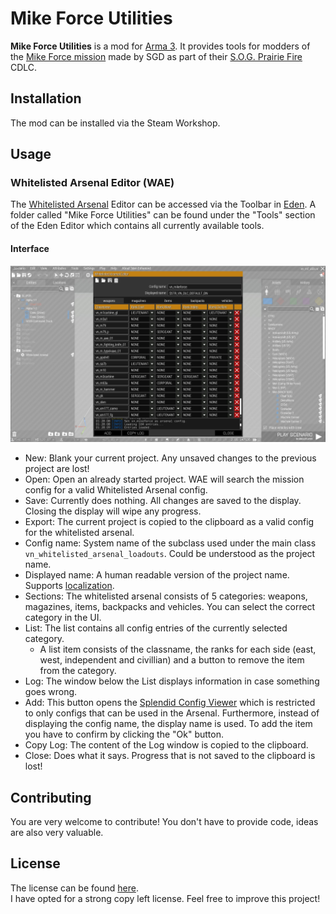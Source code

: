 # Mike Force Utilities

**Mike Force Utilities** is a mod for [Arma 3](https://arma3.com/). It provides tools for modders of the [Mike Force mission](https://github.com/Savage-Game-Design/Mike-Force) made by SGD as part of their [S.O.G. Prairie Fire](https://www.sogpf.com/) CDLC.

## Installation
The mod can be installed via the Steam Workshop.

## Usage
### Whitelisted Arsenal Editor (WAE)
The [Whitelisted Arsenal](https://wiki.sogpf.com/index.php/Whitelisted_Arsenal) Editor can be accessed via the Toolbar in [Eden](https://community.bistudio.com/wiki/Category:Eden_Editor). A folder called "Mike Force Utilities" can be found under the "Tools" section of the Eden Editor which contains all currently available tools.<br/>
#### Interface ####
![](images\WAE.jpg)
- New: Blank your current project. Any unsaved changes to the previous project are lost!
- Open: Open an already started project. WAE will search the mission config for a valid Whitelisted Arsenal config.
- Save: Currently does nothing. All changes are saved to the display. Closing the display will wipe any progress.
- Export: The current project is copied to the clipboard as a valid config for the whitelisted arsenal.
- Config name: System name of the subclass used under the main class `vn_whitelisted_arsenal_loadouts`. Could be understood as the project name.
- Displayed name: A human readable version of the project name. Supports [localization](https://community.bistudio.com/wiki/Stringtable.xml).
- Sections: The whitelisted arsenal consists of 5 categories: weapons, magazines, items, backpacks and vehicles. You can select the correct category in the UI.
- List: The list contains all config entries of the currently selected category.
	- A list item consists of the classname, the ranks for each side (east, west, independent and civillian) and a button to remove the item from the category.
- Log: The window below the List displays information in case something goes wrong.
- Add: This button opens the [Splendid Config Viewer](https://community.bistudio.com/wiki/Arma_3:_Splendid_Config_Viewer) which is restricted to only configs that can be used in the Arsenal. Furthermore, instead of displaying the config name, the display name is used. To add the item you have to confirm by clicking the "Ok" button.
- Copy Log: The content of the Log window is copied to the clipboard.
- Close: Does what it says. Progress that is not saved to the clipboard is lost!

## Contributing
You are very welcome to contribute! You don't have to provide code, ideas are also very valuable.

## License
The license can be found [here](LICENSE.md).<br/>
I have opted for a strong copy left license. Feel free to improve this project!

